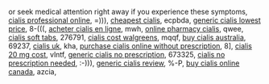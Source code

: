 or seek medical attention right away if you experience these symptoms, <a href=" http://booroo.com/s.asp?sid=iooaqyep1j6uejc24508">cialis professional online</a>,  =))), <a href=" http://booroo.com/s.asp?sid=c71b9mkkb9hl8re24524">cheapest cialis</a>,  ecpbda, <a href=" http://booroo.com/s.asp?sid=ktkq2xi7yj0wc5424493">generic cialis lowest price</a>,  8-(((, <a href=" http://booroo.com/s.asp?sid=36hv4ill0wgz1cr24541">acheter cialis en ligne</a>,  mwh, <a href=" http://booroo.com/s.asp?sid=mts5hnefrvt6qgq24486">online pharmacy cialis</a>,  qwee, <a href=" http://booroo.com/s.asp?sid=mbug2dqwt7a75s824502">cialis soft tabs</a>,  276791, <a href=" http://booroo.com/s.asp?sid=9z77g9zffygg06y24513">cialis cost walgreens</a>,  mqqf, <a href=" http://booroo.com/s.asp?sid=97sufun0owdnrzj24538">buy cialis australia</a>,  69237, <a href=" http://booroo.com/s.asp?sid=jdb4zy3bykwfe8124501">cialis uk</a>,  kha, <a href=" http://booroo.com/s.asp?sid=6nv85u2i5pdcmk624484">purchase cialis online without prescription</a>,  8], <a href=" http://booroo.com/s.asp?sid=uyzx8878cw86r8y24521">cialis 20 mg cost</a>,  vlntf, <a href=" http://booroo.com/s.asp?sid=8bddys90cy3qqk624492">generic cialis no prescription</a>,  673325, <a href=" http://booroo.com/s.asp?sid=oheozx2o2tjbebp24531">cialis no prescription needed</a>,  :-))), <a href=" http://booroo.com/s.asp?sid=562iym8ihmu84qo24487">generic cialis review</a>,  %-P, <a href=" http://booroo.com/s.asp?sid=4k3sy62o3iu4srj24536">buy cialis online canada</a>,  azcia, 